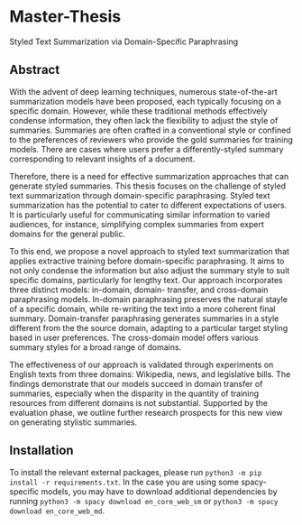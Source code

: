 # Master-Thesis
Styled Text Summarization via Domain-Specific Paraphrasing
## Abstract
With the advent of deep learning techniques, numerous state-of-the-art summarization models have been proposed, each typically focusing on a specific domain. However, while these traditional methods effectively condense information, they often lack the flexibility to adjust the style of summaries. Summaries are often crafted in a conventional style or confined to the preferences of reviewers who provide the gold summaries for training models. There are cases where users prefer a differently-styled summary corresponding to relevant insights of a document.

Therefore, there is a need for effective summarization approaches that can generate styled summaries. This thesis focuses on the challenge of styled text summarization through domain-specific paraphrasing. Styled text summarization has the potential to cater to different expectations of users. It is particularly useful for communicating similar information to varied audiences, for instance, simplifying complex summaries from expert domains for the general public.

To this end, we propose a novel approach to styled text summarization that applies extractive training before domain-specific paraphrasing. It aims to not only condense the information but also adjust the summary style to suit specific domains, particularly for lengthy text. Our approach incorporates three distinct models: in-domain, domain- transfer, and cross-domain paraphrasing models. In-domain paraphrasing preserves the natural stayle of a specific domain, while re-writing the text into a more coherent final summary. Domain-transfer paraphrasing generates summaries in a style different from the the source domain, adapting to a particular target styling based in user preferences. The cross-domain model offers various summary styles for a broad range of domains.

The effectiveness of our approach is validated through experiments on English texts from three domains: Wikipedia, news, and legislative bills. The findings demonstrate that our models succeed in domain transfer of summaries, especially when the disparity in the quantity of training resources from different domains is not substantial. Supported by the evaluation phase, we outline further research prospects for this new view on generating stylistic summaries.

## Installation

To install the relevant external packages, please run `python3 -m pip install -r requirements.txt`.
In the case you are using some spacy-specific models, you may have to download additional dependencies by running `python3 -m spacy download en_core_web_sm` or `python3 -m spacy download en_core_web_md`.
